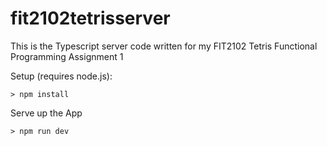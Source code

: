 # fit2102tetrisserver
This is the Typescript server code written for my FIT2102 Tetris Functional Programming Assignment 1

Setup (requires node.js):
```
> npm install
```

Serve up the App
```
> npm run dev
```
